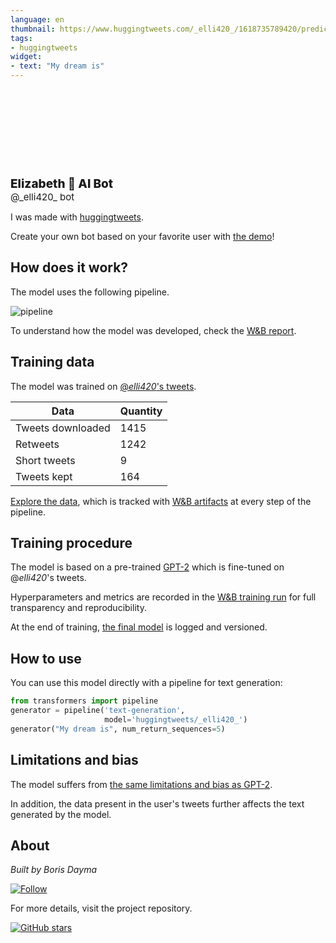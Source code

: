 ```yaml
---
language: en
thumbnail: https://www.huggingtweets.com/_elli420_/1618735789420/predictions.png
tags:
- huggingtweets
widget:
- text: "My dream is"
---
```


<div>
<div style="width: 132px; height:132px; border-radius: 50%; background-size: cover; background-image: url('https://pbs.twimg.com/profile_images/1334040646047424512/ygdDFqUB_400x400.jpg')">
</div>
<div style="margin-top: 8px; font-size: 19px; font-weight: 800">Elizabeth 🤖 AI Bot </div>
<div style="font-size: 15px">@_elli420_ bot</div>
</div>

I was made with [huggingtweets](https://github.com/borisdayma/huggingtweets).

Create your own bot based on your favorite user with [the demo](https://colab.research.google.com/github/borisdayma/huggingtweets/blob/master/huggingtweets-demo.ipynb)!

## How does it work?

The model uses the following pipeline.

![pipeline](https://github.com/borisdayma/huggingtweets/blob/master/img/pipeline.png?raw=true)

To understand how the model was developed, check the [W&B report](https://wandb.ai/wandb/huggingtweets/reports/HuggingTweets-Train-a-Model-to-Generate-Tweets--VmlldzoxMTY5MjI).

## Training data

The model was trained on [@_elli420_'s tweets](https://twitter.com/_elli420_).

| Data | Quantity |
| --- | --- |
| Tweets downloaded | 1415 |
| Retweets | 1242 |
| Short tweets | 9 |
| Tweets kept | 164 |

[Explore the data](https://wandb.ai/wandb/huggingtweets/runs/11z3u9cs/artifacts), which is tracked with [W&B artifacts](https://docs.wandb.com/artifacts) at every step of the pipeline.

## Training procedure

The model is based on a pre-trained [GPT-2](https://huggingface.co/gpt2) which is fine-tuned on @_elli420_'s tweets.

Hyperparameters and metrics are recorded in the [W&B training run](https://wandb.ai/wandb/huggingtweets/runs/1jccfg71) for full transparency and reproducibility.

At the end of training, [the final model](https://wandb.ai/wandb/huggingtweets/runs/1jccfg71/artifacts) is logged and versioned.

## How to use

You can use this model directly with a pipeline for text generation:

```python
from transformers import pipeline
generator = pipeline('text-generation',
                     model='huggingtweets/_elli420_')
generator("My dream is", num_return_sequences=5)
```

## Limitations and bias

The model suffers from [the same limitations and bias as GPT-2](https://huggingface.co/gpt2#limitations-and-bias).

In addition, the data present in the user's tweets further affects the text generated by the model.

## About

*Built by Boris Dayma*

[![Follow](https://img.shields.io/twitter/follow/borisdayma?style=social)](https://twitter.com/intent/follow?screen_name=borisdayma)

For more details, visit the project repository.

[![GitHub stars](https://img.shields.io/github/stars/borisdayma/huggingtweets?style=social)](https://github.com/borisdayma/huggingtweets)
